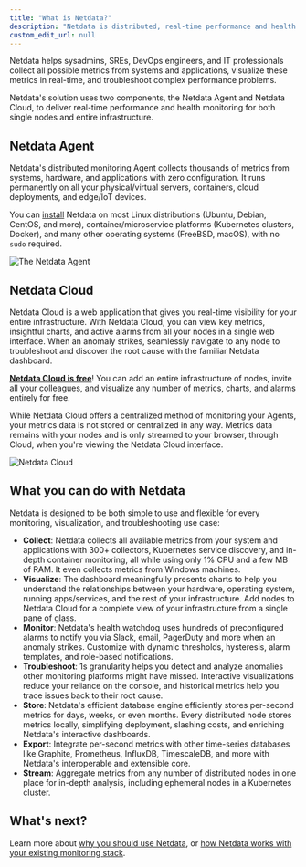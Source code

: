 ```yaml
---
title: "What is Netdata?"
description: "Netdata is distributed, real-time performance and health monitoring for systems and applications on a single node or an entire infrastructure."
custom_edit_url: null
---
```




Netdata helps sysadmins, SREs, DevOps engineers, and IT professionals collect all possible metrics from systems and
applications, visualize these metrics in real-time, and troubleshoot complex performance problems.

Netdata's solution uses two components, the Netdata Agent and Netdata Cloud, to deliver real-time performance and health
monitoring for both single nodes and entire infrastructure.

## Netdata Agent

Netdata's distributed monitoring Agent collects thousands of metrics from systems, hardware, and applications with zero
configuration. It runs permanently on all your physical/virtual servers, containers, cloud deployments, and edge/IoT
devices.

You can [install](/docs/get-started) Netdata on most Linux distributions (Ubuntu, Debian, CentOS, and more),
container/microservice platforms (Kubernetes clusters, Docker), and many other operating systems (FreeBSD, macOS), with
no `sudo` required.

![The Netdata
Agent](https://user-images.githubusercontent.com/1153921/94492596-72a86b00-019f-11eb-91ab-224e6ac9ea21.png)

## Netdata Cloud

Netdata Cloud is a web application that gives you real-time visibility for your entire infrastructure. With Netdata
Cloud, you can view key metrics, insightful charts, and active alarms from all your nodes in a single web interface.
When an anomaly strikes, seamlessly navigate to any node to troubleshoot and discover the root cause with the familiar
Netdata dashboard.

**[Netdata Cloud is free](https://www.netdata.cloud/blog/why-netdata-is-free/)**! You can add an entire infrastructure
of nodes, invite all your colleagues, and visualize any number of metrics, charts, and alarms entirely for free.

While Netdata Cloud offers a centralized method of monitoring your Agents, your metrics data is not stored or
centralized in any way. Metrics data remains with your nodes and is only streamed to your browser, through Cloud, when
you're viewing the Netdata Cloud interface.

![Netdata Cloud](https://user-images.githubusercontent.com/1153921/94492597-73410180-019f-11eb-9a9e-032420baa489.png)

## What you can do with Netdata

Netdata is designed to be both simple to use and flexible for every monitoring, visualization, and troubleshooting use
case:

-   **Collect**: Netdata collects all available metrics from your system and applications with 300+ collectors,
    Kubernetes service discovery, and in-depth container monitoring, all while using only 1% CPU and a few MB of RAM. It
    even collects metrics from Windows machines.
-   **Visualize**: The dashboard meaningfully presents charts to help you understand the relationships between your
    hardware, operating system, running apps/services, and the rest of your infrastructure. Add nodes to Netdata Cloud
    for a complete view of your infrastructure from a single pane of glass.
-   **Monitor**: Netdata's health watchdog uses hundreds of preconfigured alarms to notify you via Slack, email,
    PagerDuty and more when an anomaly strikes. Customize with dynamic thresholds, hysteresis, alarm templates, and
    role-based notifications.
-   **Troubleshoot**: 1s granularity helps you detect and analyze anomalies other monitoring platforms might have
    missed. Interactive visualizations reduce your reliance on the console, and historical metrics help you trace issues
    back to their root cause.
-   **Store**: Netdata's efficient database engine efficiently stores per-second metrics for days, weeks, or even
    months. Every distributed node stores metrics locally, simplifying deployment, slashing costs, and enriching
    Netdata's interactive dashboards.
-   **Export**: Integrate per-second metrics with other time-series databases like Graphite, Prometheus, InfluxDB,
    TimescaleDB, and more with Netdata's interoperable and extensible core.
-   **Stream**: Aggregate metrics from any number of distributed nodes in one place for in-depth analysis, including
    ephemeral nodes in a Kubernetes cluster.

## What's next?

Learn more about [why you should use Netdata](/docs/overview/why-netdata), or [how Netdata works with your existing
monitoring stack](/docs/overview/netdata-monitoring-stack).


